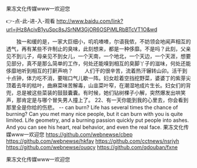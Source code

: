 
果冻文化传媒www一欢迎您




👉-点-此-进-入-观看  http://www.baidu.com/link?url=jHz8AcivB1yuSpc8sJSrNM3GjOR6OSPiMLRbBTcVT1O&wd




　　独一和缓的是，一家大巨细小，叽叽喳喳，尔语我侬，不妨领会地闻声相互的透气，再有某些不许制止的臭味，此刻想来，都是一种侈靡。不是吗？此刻，父亲见不到儿子，母亲见不到女儿，一个天南，一个地北，一个天边，一个天涯，想要见部分，真不是那么简单的工作，何处还能嗅到相互的臭脚丫子的滋味，何处还能侈靡地听到相互的打鼾声响？
　　人们干的很辛苦，流着热汗辗转山卯。活干到十点钟，体力吃不消，要喘口气儿歇一阵。妇女趁着空挡挖野菜，婆婆丁的紫芽尖顶着去年的枯叶，曲麻菜味苦解毒，山韭菜叶窄，在潮湿地成片生长。妇女们的背兜，总是被这些菜装的鼓鼓囊囊。有时候，她们钻树棵子小解，突然爆发出哄笑声，那肯定是与哪个冒失男人撞上了。
	22、有一天你能到我的心里去，你会看到那里全是你给的伤悲。
-- can burn?
Life has several times the chance of burning?
Can you met many nice people, but it can burn with you is quite limited.
Life geometry, and a burning passion quickly put people into ashes.
And you can see his heart, real behavior, and even the real face.
果冻文化传媒www一欢迎您 https://github.com/webnewse/cbep
https://github.com/webnewse/hkfay
https://github.com/cctnews/nsrjyh
https://github.com/webnewse/ouqcy
https://github.com/qdouban/fxne





果冻文化传媒www一欢迎您
